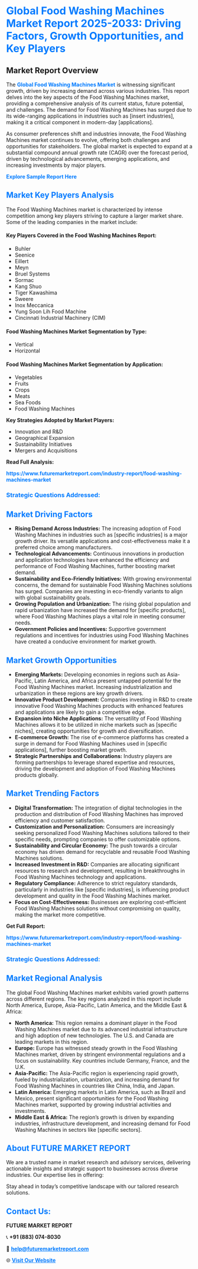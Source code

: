 <h1 style="color: #007BFF;">Global Food Washing Machines Market Report 2025-2033: Driving Factors, Growth Opportunities, and Key Players</h1>

<section id="overview">
<h2>Market Report Overview</h2>
<p>The <a href="https://www.futuremarketreport.com/industry-report/food-washing-machines-market" style="color: #007BFF; text-decoration: none;"><strong>Global Food Washing Machines Market</strong></a> is witnessing significant growth, driven by increasing demand across various industries. This report delves into the key aspects of the Food Washing Machines market, providing a comprehensive analysis of its current status, future potential, and challenges. The demand for Food Washing Machines has surged due to its wide-ranging applications in industries such as [insert industries], making it a critical component in modern-day [applications].</p>
<p>As consumer preferences shift and industries innovate, the Food Washing Machines market continues to evolve, offering both challenges and opportunities for stakeholders. The global market is expected to expand at a substantial compound annual growth rate (CAGR) over the forecast period, driven by technological advancements, emerging applications, and increasing investments by major players.</p>
</section>

<section id="overview">
<p><a href="https://www.futuremarketreport.com/request-sample/reportId=120261" style="color: #007BFF; text-decoration: none;"><strong>Explore Sample Report Here</strong></a></p>
</section>

<section id="key-players">
<h2 style="color: #007BFF;">Market Key Players Analysis</h2>
<p>The Food Washing Machines market is characterized by intense competition among key players striving to capture a larger market share. Some of the leading companies in the market include:</p>
<h4>Key Players Covered in the Food Washing Machines Report:</h4>
<ul><li>Buhler</li><li>Seenice</li><li>Eillert</li><li>Meyn</li><li>Bruel Systems</li><li>Sormac</li><li>Kang Shuo</li><li>Tiger Kawashima</li><li>Sweere</li><li>Inox Meccanica</li><li>Yung Soon Lih Food Machine</li><li>Cincinnati Industrial Machinery (CIM)</li></ul>
<h4>Food Washing Machines Market Segmentation by Type:</h4>
<ul><li>Vertical</li><li>Horizontal</li></ul>

<h4>Food Washing Machines Market Segmentation by Application:</h4>
<ul><li>Vegetables</li><li>Fruits</li><li>Crops</li><li>Meats</li><li>Sea Foods</li><li>Food Washing Machines</li></ul>
<p><strong>Key Strategies Adopted by Market Players:</strong></p>
<ul>
<li>Innovation and R&D</li>
<li>Geographical Expansion</li>
<li>Sustainability Initiatives</li>
<li>Mergers and Acquisitions</li>
</ul>
</section>

<section>
<p><strong>Read Full Analysis: </strong></p><a href="https://www.futuremarketreport.com/industry-report/food-washing-machines-market" style="color: #007BFF; text-decoration: none;"><strong>https://www.futuremarketreport.com/industry-report/food-washing-machines-market</strong></a>
<h3 style="color: #007BFF;">Strategic Questions Addressed:</h3>
</section>

<section id="driving-factors">
<h2 style="color: #007BFF;">Market Driving Factors</h2>
<ul>
<li><strong>Rising Demand Across Industries:</strong> The increasing adoption of Food Washing Machines in industries such as [specific industries] is a major growth driver. Its versatile applications and cost-effectiveness make it a preferred choice among manufacturers.</li>
<li><strong>Technological Advancements:</strong> Continuous innovations in production and application technologies have enhanced the efficiency and performance of Food Washing Machines, further boosting market demand.</li>
<li><strong>Sustainability and Eco-Friendly Initiatives:</strong> With growing environmental concerns, the demand for sustainable Food Washing Machines solutions has surged. Companies are investing in eco-friendly variants to align with global sustainability goals.</li>
<li><strong>Growing Population and Urbanization:</strong> The rising global population and rapid urbanization have increased the demand for [specific products], where Food Washing Machines plays a vital role in meeting consumer needs.</li>
<li><strong>Government Policies and Incentives:</strong> Supportive government regulations and incentives for industries using Food Washing Machines have created a conducive environment for market growth.</li>
</ul>
</section>

<section id="growth-opportunities">
<h2 style="color: #007BFF;">Market Growth Opportunities</h2>
<ul>
<li><strong>Emerging Markets:</strong> Developing economies in regions such as Asia-Pacific, Latin America, and Africa present untapped potential for the Food Washing Machines market. Increasing industrialization and urbanization in these regions are key growth drivers.</li>
<li><strong>Innovative Product Development:</strong> Companies investing in R&D to create innovative Food Washing Machines products with enhanced features and applications are likely to gain a competitive edge.</li>
<li><strong>Expansion into Niche Applications:</strong> The versatility of Food Washing Machines allows it to be utilized in niche markets such as [specific niches], creating opportunities for growth and diversification.</li>
<li><strong>E-commerce Growth:</strong> The rise of e-commerce platforms has created a surge in demand for Food Washing Machines used in [specific applications], further boosting market growth.</li>
<li><strong>Strategic Partnerships and Collaborations:</strong> Industry players are forming partnerships to leverage shared expertise and resources, driving the development and adoption of Food Washing Machines products globally.</li>
</ul>
</section>

<section id="trending-factors">
<h2 style="color: #007BFF;">Market Trending Factors</h2>
<ul>
<li><strong>Digital Transformation:</strong> The integration of digital technologies in the production and distribution of Food Washing Machines has improved efficiency and customer satisfaction.</li>
<li><strong>Customization and Personalization:</strong> Consumers are increasingly seeking personalized Food Washing Machines solutions tailored to their specific needs, prompting companies to offer customizable options.</li>
<li><strong>Sustainability and Circular Economy:</strong> The push towards a circular economy has driven demand for recyclable and reusable Food Washing Machines solutions.</li>
<li><strong>Increased Investment in R&D:</strong> Companies are allocating significant resources to research and development, resulting in breakthroughs in Food Washing Machines technology and applications.</li>
<li><strong>Regulatory Compliance:</strong> Adherence to strict regulatory standards, particularly in industries like [specific industries], is influencing product development and quality in the Food Washing Machines market.</li>
<li><strong>Focus on Cost-Effectiveness:</strong> Businesses are exploring cost-efficient Food Washing Machines solutions without compromising on quality, making the market more competitive.</li>
</ul>
</section>

<section>
<p><strong>Get Full Report: </strong></p><a href="https://www.futuremarketreport.com/industry-report/food-washing-machines-market" style="color: #007BFF; text-decoration: none;"><strong>https://www.futuremarketreport.com/industry-report/food-washing-machines-market</strong></a>
<h3 style="color: #007BFF;">Strategic Questions Addressed:</h3>
</section>


<section id="regional-analysis">
<h2 style="color: #007BFF;">Market Regional Analysis</h2>
<p>The global Food Washing Machines market exhibits varied growth patterns across different regions. The key regions analyzed in this report include North America, Europe, Asia-Pacific, Latin America, and the Middle East & Africa:</p>
<ul>
<li><strong>North America:</strong> This region remains a dominant player in the Food Washing Machines market due to its advanced industrial infrastructure and high adoption of new technologies. The U.S. and Canada are leading markets in this region.</li>
<li><strong>Europe:</strong> Europe has witnessed steady growth in the Food Washing Machines market, driven by stringent environmental regulations and a focus on sustainability. Key countries include Germany, France, and the U.K.</li>
<li><strong>Asia-Pacific:</strong> The Asia-Pacific region is experiencing rapid growth, fueled by industrialization, urbanization, and increasing demand for Food Washing Machines in countries like China, India, and Japan.</li>
<li><strong>Latin America:</strong> Emerging markets in Latin America, such as Brazil and Mexico, present significant opportunities for the Food Washing Machines market, supported by growing industrial activities and investments.</li>
<li><strong>Middle East & Africa:</strong> The region’s growth is driven by expanding industries, infrastructure development, and increasing demand for Food Washing Machines in sectors like [specific sectors].</li>
</ul>
</section>

<footer>
<h2 style="color: #007BFF;">About FUTURE MARKET REPORT</h2>
<p>We are a trusted name in market research and advisory services, delivering actionable insights and strategic support to businesses across diverse industries. Our expertise lies in offering:</p>

<p>Stay ahead in today’s competitive landscape with our tailored research solutions.</p>

<h2 style="color: #007BFF;">Contact Us:</h2>
<p><strong>FUTURE MARKET REPORT</strong></p>
<p>📞 <strong>+91 (883) 074-8030</strong></p>
<p>📧 <strong><a href="mailto:help@futuremarketreport.com" style="color: #007BFF;">help@futuremarketreport.com</a></strong></p>
<p>🌐 <strong><a href="https://www.futuremarketreport.com/" style="color: #007BFF;">Visit Our Website</a></strong></p>
</footer>